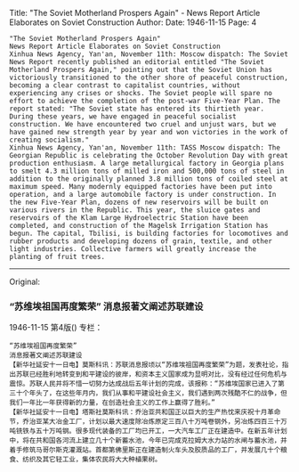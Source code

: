 Title: "The Soviet Motherland Prospers Again" - News Report Article Elaborates on Soviet Construction
Author:
Date: 1946-11-15
Page: 4

    "The Soviet Motherland Prospers Again"
    News Report Article Elaborates on Soviet Construction
    Xinhua News Agency, Yan'an, November 11th: Moscow dispatch: The Soviet News Report recently published an editorial entitled "The Soviet Motherland Prospers Again," pointing out that the Soviet Union has victoriously transitioned to the other shore of peaceful construction, becoming a clear contrast to capitalist countries, without experiencing any crises or shocks. The Soviet people will spare no effort to achieve the completion of the post-war Five-Year Plan. The report stated: "The Soviet state has entered its thirtieth year. During these years, we have engaged in peaceful socialist construction. We have encountered two cruel and unjust wars, but we have gained new strength year by year and won victories in the work of creating socialism."
    Xinhua News Agency, Yan'an, November 11th: TASS Moscow dispatch: The Georgian Republic is celebrating the October Revolution Day with great production enthusiasm. A large metallurgical factory in Georgia plans to smelt 4.3 million tons of milled iron and 500,000 tons of steel in addition to the originally planned 3.8 million tons of coiled steel at maximum speed. Many modernly equipped factories have been put into operation, and a large automobile factory is under construction. In the new Five-Year Plan, dozens of new reservoirs will be built on various rivers in the Republic. This year, the sluice gates and reservoirs of the Klam Large Hydroelectric Station have been completed, and construction of the Magelsk Irrigation Station has begun. The capital, Tbilisi, is building factories for locomotives and rubber products and developing dozens of grain, textile, and other light industries. Collective farmers will greatly increase the planting of fruit trees.



<hr /> 

Original: 


### “苏维埃祖国再度繁荣”  消息报著文阐述苏联建设

1946-11-15
第4版()
专栏：

    “苏维埃祖国再度繁荣”
    消息报著文阐述苏联建设
    【新华社延安十一日电】莫斯科讯：苏联消息报顷以“苏维埃祖国再度繁荣”为题，发表社论，指出苏联已经胜利地转变到和平建设的彼岸，和资本主义国家成为显明对比，没有经过任何危机与震惊。苏联人民并将不惜一切努力达成战后五年计划的完成，该报称：“苏维埃国家已进入了第三十个年头了，在这些年月内，我们从事和平建设社会主义，我们遇到两次残酷不仁的战争，但我们一年比一年获得新的力量，在创造社会主义的工作上赢得了胜利。”
    【新华社延安十一日电】塔斯社莫斯科讯：乔治亚共和国正以巨大的生产热忱来庆祝十月革命节，乔治亚某大冶金工厂，计划以最大速度除冶炼原定三百八十万吨卷钢外，另冶炼四百三十万吨铣铁与五十万吨钢。很多现代装备的工厂均已开工，一大汽车工厂正在建造中。在新五年计划中，将在共和国各河流上建立几十个新蓄水池，今年已完成克拉姆大水力站的水闸与蓄水池，并着手修筑马哥尔斯克灌溉站。首都第佛里斯正在建造制火车头及胶质品的工厂，并发展几十个粮食、纺织及其它轻工业，集体农民将大大种植果树。
